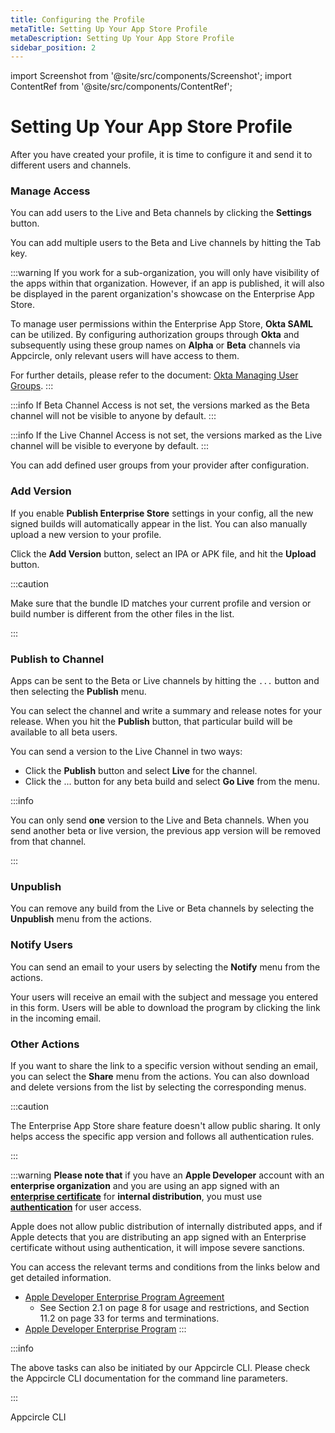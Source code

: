 ```yaml
---
title: Configuring the Profile
metaTitle: Setting Up Your App Store Profile
metaDescription: Setting Up Your App Store Profile
sidebar_position: 2
---
```


import Screenshot from '@site/src/components/Screenshot';
import ContentRef from '@site/src/components/ContentRef';

# Setting Up Your App Store Profile

After you have created your profile, it is time to configure it and send it to different users and channels.

### Manage Access

You can add users to the Live and Beta channels by clicking the **Settings** button.

<Screenshot url='https://cdn.appcircle.io/docs/assets/entstore-detail-setting-button.png' />

You can add multiple users to the Beta and Live channels by hitting the Tab key.

<Screenshot url="https://cdn.appcircle.io/docs/assets/entstore-detail-setting-access-users.png" />

:::warning
If you work for a sub-organization, you will only have visibility of the apps within that organization. However, if an app is published, it will also be displayed in the parent organization's showcase on the Enterprise App Store.

To manage user permissions within the Enterprise App Store, **Okta SAML** can be utilized. By configuring authorization groups through **Okta** and subsequently using these group names on **Alpha** or **Beta** channels via Appcircle, only relevant users will have access to them.

For further details, please refer to the document: [Okta Managing User Groups](https://docs.appcircle.io/account/my-organization/sso-providers-configuration/sso-login/okta-saml#okta-managing-user-groups).
:::

:::info
If Beta Channel Access is not set, the versions marked as the Beta channel will not be visible to anyone by default.
:::

:::info
If the Live Channel Access is not set, the versions marked as the Live channel will be visible to everyone by default.
:::

You can add defined user groups from your provider after configuration.

<Screenshot url="https://cdn.appcircle.io/docs/assets/2812-entstore-okta-group-new.png" />

### Add Version

If you enable **Publish Enterprise Store** settings in your config, all the new signed builds will automatically appear in the list. You can also manually upload a new version to your profile.

Click the **Add Version** button, select an IPA or APK file, and hit the **Upload** button.

<Screenshot url="https://cdn.appcircle.io/docs/assets/entstore-android-apk-upload.png" />

:::caution

Make sure that the bundle ID matches your current profile and version or build number is different from the other files in the list.

:::

### Publish to Channel

Apps can be sent to the Beta or Live channels by hitting the `...` button and then selecting the **Publish** menu.

<Screenshot url="https://cdn.appcircle.io/docs/assets/entstore-publish-button.png" />

You can select the channel and write a summary and release notes for your release. When you hit the **Publish** button, that particular build will be available to all beta users.

You can send a version to the Live Channel in two ways:

- Click the **Publish** button and select **Live** for the channel.
- Click the ... button for any beta build and select **Go Live** from the menu.

<Screenshot url="https://cdn.appcircle.io/docs/assets/entstore-golive-button.png" />

:::info

You can only send **one** version to the Live and Beta channels. When you send another beta or live version, the previous app version will be removed from that channel.

:::

### Unpublish

You can remove any build from the Live or Beta channels by selecting the **Unpublish** menu from the actions.

### Notify Users

You can send an email to your users by selecting the **Notify** menu from the actions.

Your users will receive an email with the subject and message you entered in this form. Users will be able to download the program by clicking the link in the incoming email.

### Other Actions

If you want to share the link to a specific version without sending an email, you can select the **Share** menu from the actions. You can also download and delete versions from the list by selecting the corresponding menus.

:::caution

The Enterprise App Store share feature doesn't allow public sharing. It only helps access the specific app version and follows all authentication rules.

:::

:::warning
**Please note that** if you have an **Apple Developer** account with an **enterprise organization** and you are using an app signed with an [**enterprise certificate**](https://docs.appcircle.io/signing-identities/ios-certificates-and-provisioning-profiles#ios-certificates) for **internal distribution**, you must use [**authentication**](https://docs.appcircle.io/enterprise-appstore/customize-ent-store#authentication) for user access.

Apple does not allow public distribution of internally distributed apps, and if Apple detects that you are distributing an app signed with an Enterprise certificate without using authentication, it will impose severe sanctions.

You can access the relevant terms and conditions from the links below and get detailed information.

- [Apple Developer Enterprise Program Agreement](https://developer.apple.com/support/downloads/terms/apple-developer-enterprise-program/Apple-Developer-Enterprise-Program-License-Agreement-20230605-English.pdf)
  - See Section 2.1 on page 8 for usage and restrictions, and Section 11.2 on page 33 for terms and terminations.
- [Apple Developer Enterprise Program](https://developer.apple.com/programs/enterprise/)
:::

:::info

The above tasks can also be initiated by our Appcircle CLI. Please check the Appcircle CLI documentation for the command line parameters.

:::

<ContentRef url="/appcircle-api">Appcircle CLI</ContentRef>
